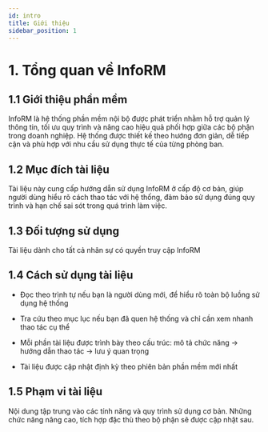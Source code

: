 ```yaml
---
id: intro
title: Giới thiệu
sidebar_position: 1
---
```


# 1. Tổng quan về InfoRM
## 1.1 Giới thiệu phần mềm
InfoRM là hệ thống phần mềm nội bộ được phát triển nhằm hỗ trợ quản lý thông tin, tối ưu quy trình và nâng cao hiệu quả phối hợp giữa các bộ phận trong doanh nghiệp. Hệ thống được thiết kế theo hướng đơn giản, dễ tiếp cận và phù hợp với nhu cầu sử dụng thực tế của từng phòng ban.

## 1.2 Mục đích tài liệu
Tài liệu này cung cấp hướng dẫn sử dụng InfoRM ở cấp độ cơ bản, giúp người dùng hiểu rõ cách thao tác với hệ thống, đảm bảo sử dụng đúng quy trình và hạn chế sai sót trong quá trình làm việc.

## 1.3 Đối tượng sử dụng
Tài liệu dành cho tất cả nhân sự có quyền truy cập InfoRM

## 1.4 Cách sử dụng tài liệu
- Đọc theo trình tự nếu bạn là người dùng mới, để hiểu rõ toàn bộ luồng sử dụng hệ thống

- Tra cứu theo mục lục nếu bạn đã quen hệ thống và chỉ cần xem nhanh thao tác cụ thể

- Mỗi phần tài liệu được trình bày theo cấu trúc: mô tả chức năng → hướng dẫn thao tác → lưu ý quan trọng

- Tài liệu được cập nhật định kỳ theo phiên bản phần mềm mới nhất

## 1.5 Phạm vi tài liệu
Nội dung tập trung vào các tính năng và quy trình sử dụng cơ bản. Những chức năng nâng cao, tích hợp đặc thù theo bộ phận sẽ được cập nhật sau.
